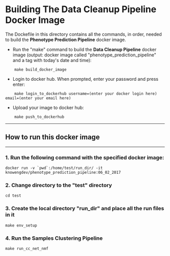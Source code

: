 # Building The Data Cleanup Pipeline Docker Image
The Dockefile in this directory contains all the commands, in order, needed to build the **Phenotype Prediction Pipeline** docker image.


* Run the "make" command to build the **Data Cleanup Pipeline** docker image (output: docker image called "phenotype_prediction_pipeline" and a tag with today's date and time):
```
    make build_docker_image
```

* Login to docker hub. When prompted, enter your password and press enter:
```
    make login_to_dockerhub username=(enter your docker login here) email=(enter your email here)
```

* Upload your image to docker hub:
```
    make push_to_dockerhub
```

* * * 
## How to run this docker image
* * * 

### 1. Run the following command with the specified docker image:
```
docker run -v `pwd`:/home/test/run_dir/ -it knowengdev/phenotype_prediction_pipeline:06_02_2017
```

### 2. Change directory to the "test" directory
```
cd test
```

### 3. Create the local directory "run_dir" and place all the run files in it
```
make env_setup
```

### 4. Run the Samples Clustering Pipeline
```
make run_cc_net_nmf
```

